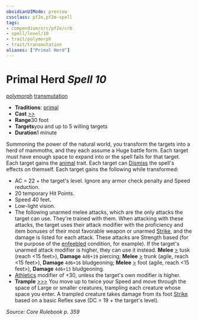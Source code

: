 ```yaml
---
obsidianUIMode: preview
cssclass: pf2e,pf2e-spell
tags:
- compendium/src/pf2e/crb
- spell/level/10
- trait/polymorph
- trait/transmutation
aliases: ["Primal Herd"]
---
```

# Primal Herd *Spell 10*   
[polymorph](rules/traits/polymorph.md)  [transmutation](rules/traits/transmutation.md)  

- **Traditions**: [primal](rules/traits/primal.md)
- **Cast** [>>](rules/core-rulebook/chapter-9-playing-the-game.md#Actions "Two-Action") 
- **Range**30 foot
- **Targets**you and up to 5 willing targets
- **Duration**1 minute

Summoning the power of the natural world, you transform the targets into a herd of mammoths, and they each assume a Huge battle form. Each target must have enough space to expand into or the spell fails for that target. Each target gains the [animal](rules/traits/animal.md) trait. Each target can [Dismiss](rules/actions/dismiss.md) the spell's effects on themself. Each target gains the following while transformed:

- AC = 22 + the target's level. Ignore any armor check penalty and Speed reduction.
- 20 temporary Hit Points.
- Speed 40 feet.
- Low-light vision.
- The following unarmed melee attacks, which are the only attacks the target can use. They're trained with them. When attacking with these attacks, the target uses their attack modifier with the proficiency and item bonuses of their most favorable weapon or unarmed [Strike](rules/actions/strike.md), and the damage is listed for each attack. These attacks are Strength based (for the purpose of the [enfeebled](rules/conditions.md#Enfeebled) condition, for example). If the target's unarmed attack modifier is higher, they can use it instead. **Melee** [>](rules/core-rulebook/chapter-9-playing-the-game.md#Actions "Single Action") tusk (reach <15 feet>), **Damage** `4d8+19` piercing; **Melee** [>](rules/core-rulebook/chapter-9-playing-the-game.md#Actions "Single Action") trunk (agile, reach <15 feet>), **Damage** `4d6+16` bludgeoning; **Melee** [>](rules/core-rulebook/chapter-9-playing-the-game.md#Actions "Single Action") foot (agile, reach <15 feet>), **Damage** `4d6+13` bludgeoning.
- [Athletics](compendium/skills.md#Athletics) modifier of +30, unless the target's own modifier is higher.
- **Trample** [>>>](rules/core-rulebook/chapter-9-playing-the-game.md#Actions "Three-Action") You move up to twice your Speed and move through the space of Large or smaller creatures, trampling each creature whose space you enter. A trampled creature takes damage from its foot [Strike](rules/actions/strike.md) based on a basic Reflex save (DC = 19 + the target's level).

*Source: Core Rulebook p. 359*